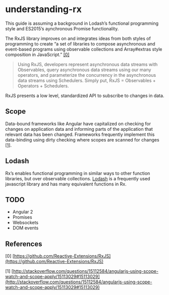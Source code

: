 # understanding-rx

This guide is assuming a background in Lodash’s functional programming style and ES2015’s aynchronous Promise functionality.

The RxJS library improves on and integrates ideas from both styles of programming to create “a set of libraries to compose asynchronous and event-based programs using observable collections and Array#extras style composition in JavaScript.” [[0]](#0)

> Using RxJS, developers represent asynchronous data streams with Observables, query asynchronous data streams using our many operators, and parameterize the concurrency in the asynchronous data streams using Schedulers. Simply put, RxJS = Observables + Operators + Schedulers.

RxJS presents a low level, standardized API to subscribe to changes in data.

## Scope

Data-bound frameworks like Angular have capitalized on checking for changes on application data and informing parts of the application that relevant data has been changed. Frameworks frequently implement this data-binding using dirty checking where scopes are scanned for changes [[1]](#1).

## Lodash

Rx’s enables functional programming in similar ways to other function libraries, but over observable collections. [Lodash](https://github.com/alexlrobertson/understanding-rx/blob/master/lodash.md) is a frequently used javascript library and has many equivalent functions in Rx.

## TODO

* Angular 2
* Promises
* Websockets
* DOM events

## References

<a id="0"></a>
[0] [https://github.com/Reactive-Extensions/RxJS](https://github.com/Reactive-Extensions/RxJS)

<a id="1"></a>
[1] [http://stackoverflow.com/questions/15112584/angularjs-using-scope-watch-and-scope-apply/15113029#15113029](http://stackoverflow.com/questions/15112584/angularjs-using-scope-watch-and-scope-apply/15113029#15113029)
